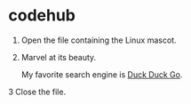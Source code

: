 # codehub
1. Open the file containing the Linux mascot.
2. Marvel at its beauty.

   My favorite search engine is [Duck Duck Go](https://duckduckgo.com).

3 Close the file.
